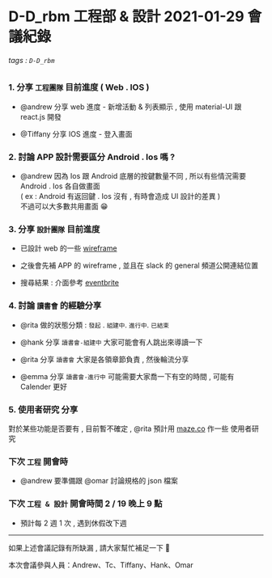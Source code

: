 # D-D_rbm 工程部 & 設計 2021-01-29 會議紀錄

###### tags : `D-D_rbm` 

### 1. 分享 `工程團隊` 目前進度 ( Web . IOS )

- @andrew 分享 web 進度 - 新增活動 & 列表顯示 , 使用 material-UI 跟 react.js 開發

- @Tiffany 分享 IOS 進度 - 登入畫面

### 2. 討論 APP 設計需要區分 Android . Ios 嗎 ?

- @andrew 因為 Ios 跟 Android 底層的按鍵數量不同 , 所以有些情況需要 Android . Ios 各自做畫面  
   ( ex : Android 有返回鍵 . Ios 沒有 , 有時會造成 UI 設計的差異 )   
   不過可以大多數共用畫面 😁   

### 3. 分享 `設計團隊` 目前進度 

- 已設計 web 的一些 [wireframe](https://www.figma.com/file/IbjW4woFRr8vxI6bU17Rp6/Side-project?node-id=267%3A0)

- 之後會先補 APP 的 wireframe , 並且在 slack 的 general 頻道公開連結位置

- 搜尋結果 : 介面參考 [eventbrite](https://www.eventbrite.com/signin/?referrer=%2Forganizations%2Fevents)

### 4. 討論 `讀書會` 的經驗分享 

- @rita 做的狀態分類 : `發起` . `組建中`. `進行中`. `已結束`  

- @hank 分享 `讀書會-組建中` 大家可能會有人跳出來導讀一下

- @rita 分享 `讀書會` 大家是各領章節負責 , 然後輪流分享

- @emma 分享 `讀書會-進行中` 可能需要大家喬一下有空的時間 , 可能有 Calender 更好 

### 5. 使用者研究 分享

對於某些功能是否要有 , 目前暫不確定 , @rita 預計用 [maze.co](https://maze.co/#kkicrazl68-) 作一些 使用者研究

### 下次 `工程` 開會時

- @andrew 要準備跟 @omar 討論規格的 json 檔案 

### 下次 `工程 & 設計` 開會時間 2 / 19 晚上 9 點

- 預計每 2 週 1 次 , 遇到休假改下週 

---

如果上述會議記錄有所缺漏 , 請大家幫忙補足一下 🎩 

本次會議參與人員：Andrew、Tc、Tiffany、Hank、Omar
